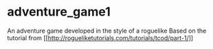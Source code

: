 # adventure_game1
An adventure game developed in the style of a roguelike
Based on the tutorial from [[http://rogueliketutorials.com/tutorials/tcod/part-1/]]
